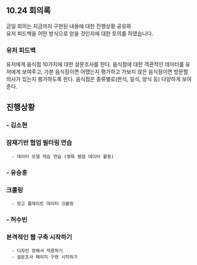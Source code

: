## 10.24 회의록
금일 회의는 지금까지 구현된 내용에 대한 진행상황 공유와    
유저 피드백을 어떤 방식으로 얻을 것인지에 대한 토의를 하였습니다.

### 유저 피드백
유저에게 음식점 10가지에 대한 설문조사를 한다.
음식점에 대한 객관적인 데이터를 유저에게 보여주고, 가본 음식점이면 어땠는지 평가하고 가보지 않은 음식점이면 방문할 의사가 있는지 평가하도록 한다.
음식점은 종류별로(한식, 일식, 양식 등) 다양하게 보여준다.


## 진행상황
### - 김소현
### 잠재기반 협업 필터링 연습
      - 데이터 모델 학습 연습 (영화 평점 데이터 활용)

### - 유승훈
### 크롤링
      - 망고 플레이트 데이터 크롤링
      
### - 허수빈
### 본격적인 웹 구축 시작하기
      - 디자인 정해서 적용하기
      - 설문조사 페이지 구현 시작하기

